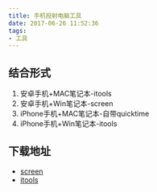 ```yaml
---
title: 手机投射电脑工具
date: 2017-06-26 11:52:36
tags: 
- 工具
---
```

## 结合形式
1. 安卓手机+MAC笔记本-itools
2. 安卓手机+Win笔记本-screen
3. iPhone手机+MAC笔记本-自带quicktime
4. iPhone手机+Win笔记本-itools

## 下载地址
*  [screen](http://screen.mobilemgr-global.com/) 
*  [itools]( http://pro.itools.cn/itools1)